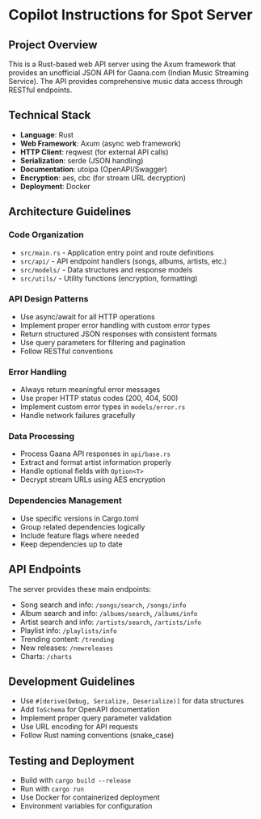 # Copilot Instructions for Spot Server

<!-- Use this file to provide workspace-specific custom instructions to Copilot. For more details, visit https://code.visualstudio.com/docs/copilot/copilot-customization#_use-a-githubcopilotinstructionsmd-file -->

## Project Overview
This is a Rust-based web API server using the Axum framework that provides an unofficial JSON API for Gaana.com (Indian Music Streaming Service). The API provides comprehensive music data access through RESTful endpoints.

## Technical Stack
- **Language**: Rust
- **Web Framework**: Axum (async web framework)
- **HTTP Client**: reqwest (for external API calls)
- **Serialization**: serde (JSON handling)
- **Documentation**: utoipa (OpenAPI/Swagger)
- **Encryption**: aes, cbc (for stream URL decryption)
- **Deployment**: Docker

## Architecture Guidelines

### Code Organization
- `src/main.rs` - Application entry point and route definitions
- `src/api/` - API endpoint handlers (songs, albums, artists, etc.)
- `src/models/` - Data structures and response models
- `src/utils/` - Utility functions (encryption, formatting)

### API Design Patterns
- Use async/await for all HTTP operations
- Implement proper error handling with custom error types
- Return structured JSON responses with consistent formats
- Use query parameters for filtering and pagination
- Follow RESTful conventions

### Error Handling
- Always return meaningful error messages
- Use proper HTTP status codes (200, 404, 500)
- Implement custom error types in `models/error.rs`
- Handle network failures gracefully

### Data Processing
- Process Gaana API responses in `api/base.rs`
- Extract and format artist information properly
- Handle optional fields with `Option<T>`
- Decrypt stream URLs using AES encryption

### Dependencies Management
- Use specific versions in Cargo.toml
- Group related dependencies logically
- Include feature flags where needed
- Keep dependencies up to date

## API Endpoints
The server provides these main endpoints:
- Song search and info: `/songs/search`, `/songs/info`
- Album search and info: `/albums/search`, `/albums/info`
- Artist search and info: `/artists/search`, `/artists/info`
- Playlist info: `/playlists/info`
- Trending content: `/trending`
- New releases: `/newreleases`
- Charts: `/charts`

## Development Guidelines
- Use `#[derive(Debug, Serialize, Deserialize)]` for data structures
- Add `ToSchema` for OpenAPI documentation
- Implement proper query parameter validation
- Use URL encoding for API requests
- Follow Rust naming conventions (snake_case)

## Testing and Deployment
- Build with `cargo build --release`
- Run with `cargo run`
- Use Docker for containerized deployment
- Environment variables for configuration
